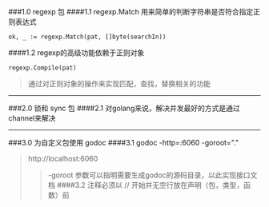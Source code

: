 ###1.0 regexp 包
####1.1 regexp.Match 用来简单的判断字符串是否符合指定正则表达式
```golang
ok, _ := regexp.Match(pat, []byte(searchIn))
```
####1.2 regexp的高级功能依赖于正则对象
```golang
regexp.Compile(pat)
```
>通过对正则对象的操作来实现匹配，查找，替换相关的功能
***
###2.0 锁和 sync 包
####2.1 对golang来说，解决并发最好的方式是通过channel来解决
***
###3.0 为自定义包使用 godoc
####3.1 godoc -http=:6060 -goroot="."
>http://localhost:6060  
>>-goroot 参数可以指明需要生成godoc的源码目录，以此实现接口文档
####3.2 注释必须以 // 开始并无空行放在声明（包，类型，函数）前